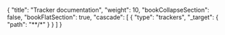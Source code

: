 {
  "title": "Tracker documentation",
  "weight": 10,
  "bookCollapseSection": false,
  "bookFlatSection": true,
  "cascade": [
        {
            "type": "trackers",
            "_target": {
                "path": "**/*"
            }
        }
    ]
}
